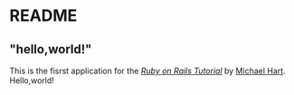 # README

## "hello,world!"

This is the fisrst application for the
[*Ruby on Rails Tutorial*](https://railstutorial.jp/)
by [Michael Hart](http://www.michaelhartl.com/). Hello,world!
